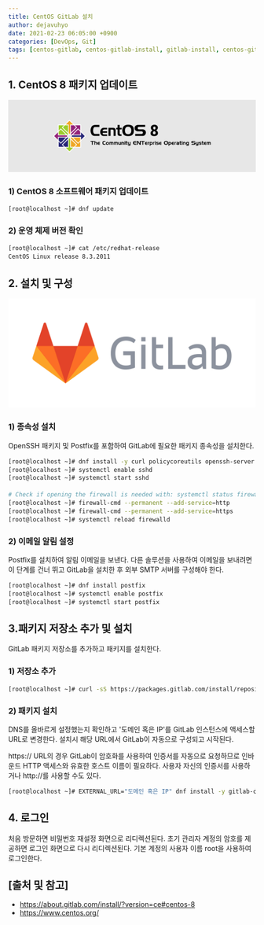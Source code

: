 ```yaml
---
title: CentOS GitLab 설치
author: dejavuhyo
date: 2021-02-23 06:05:00 +0900
categories: [DevOps, Git]
tags: [centos-gitlab, centos-gitlab-install, gitlab-install, centos-gitlab-설치, gitlab-설치]
---
```


## 1. CentOS 8 패키지 업데이트

![centos-8](/assets/img/2021-02-23-install-gitlab-on-centos/centos-8.png)

### 1) CentOS 8 소프트웨어 패키지 업데이트

```bash
[root@localhost ~]# dnf update
```
### 2) 운영 체제 버전 확인

```bash
[root@localhost ~]# cat /etc/redhat-release 
CentOS Linux release 8.3.2011
```

## 2. 설치 및 구성

![gitlab-logo](/assets/img/2021-02-23-install-gitlab-on-centos/gitlab-logo.png)

### 1) 종속성 설치
OpenSSH 패키지 및 Postfix를 포함하여 GitLab에 필요한 패키지 종속성을 설치한다.

```bash
[root@localhost ~]# dnf install -y curl policycoreutils openssh-server perl
[root@localhost ~]# systemctl enable sshd
[root@localhost ~]# systemctl start sshd

# Check if opening the firewall is needed with: systemctl status firewalld
[root@localhost ~]# firewall-cmd --permanent --add-service=http
[root@localhost ~]# firewall-cmd --permanent --add-service=https
[root@localhost ~]# systemctl reload firewalld
```

### 2) 이메일 알림 설정
Postfix를 설치하여 알림 이메일을 보낸다. 다른 솔루션을 사용하여 이메일을 보내려면 이 단계를 건너 뛰고 GitLab을 설치한 후 외부 SMTP 서버를 구성해야 한다.

```bash
[root@localhost ~]# dnf install postfix
[root@localhost ~]# systemctl enable postfix
[root@localhost ~]# systemctl start postfix
```

## 3.패키지 저장소 추가 및 설치
GitLab 패키지 저장소를 추가하고 패키지를 설치한다.

### 1) 저장소 추가

```bash
[root@localhost ~]# curl -sS https://packages.gitlab.com/install/repositories/gitlab/gitlab-ce/script.rpm.sh | sudo bash
```

### 2) 패키지 설치
DNS를 올바르게 설정했는지 확인하고 '도메인 혹은 IP'를 GitLab 인스턴스에 액세스할 URL로 변경한다. 설치시 해당 URL에서 GitLab이 자동으로 구성되고 시작된다.

https:// URL의 경우 GitLab이 암호화를 사용하여 인증서를 자동으로 요청하므로 인바운드 HTTP 액세스와 유효한 호스트 이름이 필요하다. 사용자 자신의 인증서를 사용하거나 http://를 사용할 수도 있다.

```bash
[root@localhost ~]# EXTERNAL_URL="도메인 혹은 IP" dnf install -y gitlab-ce
```

## 4. 로그인
처음 방문하면 비밀번호 재설정 화면으로 리디렉션된다. 초기 관리자 계정의 암호를 제공하면 로그인 화면으로 다시 리디렉션된다. 기본 계정의 사용자 이름 root을 사용하여 로그인한다.

## [출처 및 참고]
* <https://about.gitlab.com/install/?version=ce#centos-8>
* <https://www.centos.org/>
